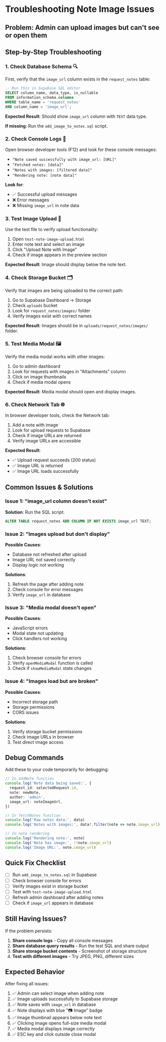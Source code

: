 # Troubleshooting Note Image Issues

## Problem: Admin can upload images but can't see or open them

## Step-by-Step Troubleshooting

### 1. **Check Database Schema** 🔍
First, verify that the `image_url` column exists in the `request_notes` table:

```sql
-- Run this in Supabase SQL editor
SELECT column_name, data_type, is_nullable 
FROM information_schema.columns 
WHERE table_name = 'request_notes' 
AND column_name = 'image_url';
```

**Expected Result**: Should show `image_url` column with `TEXT` data type.

**If missing**: Run the `add_image_to_notes.sql` script.

### 2. **Check Console Logs** 📝
Open browser developer tools (F12) and look for these console messages:

- `"Note saved successfully with image_url: [URL]"`
- `"Fetched notes: [data]"`
- `"Notes with images: [filtered data]"`
- `"Rendering note: [note data]"`

**Look for**: 
- ✅ Successful upload messages
- ❌ Error messages
- ❌ Missing `image_url` in note data

### 3. **Test Image Upload** 🧪
Use the test file to verify upload functionality:

1. Open `test-note-image-upload.html`
2. Enter note text and select an image
3. Click "Upload Note with Image"
4. Check if image appears in the preview section

**Expected Result**: Image should display below the note text.

### 4. **Check Storage Bucket** 🗂️
Verify that images are being uploaded to the correct path:

1. Go to Supabase Dashboard → Storage
2. Check `uploads` bucket
3. Look for `request_notes/images/` folder
4. Verify images exist with correct names

**Expected Result**: Images should be in `uploads/request_notes/images/` folder.

### 5. **Test Media Modal** 🖼️
Verify the media modal works with other images:

1. Go to admin dashboard
2. Look for requests with images in "Attachments" column
3. Click on image thumbnails
4. Check if media modal opens

**Expected Result**: Media modal should open and display images.

### 6. **Check Network Tab** 🌐
In browser developer tools, check the Network tab:

1. Add a note with image
2. Look for upload requests to Supabase
3. Check if image URLs are returned
4. Verify image URLs are accessible

**Expected Result**: 
- ✅ Upload request succeeds (200 status)
- ✅ Image URL is returned
- ✅ Image URL loads successfully

## Common Issues & Solutions

### Issue 1: "image_url column doesn't exist"
**Solution**: Run the SQL script:
```sql
ALTER TABLE request_notes ADD COLUMN IF NOT EXISTS image_url TEXT;
```

### Issue 2: "Images upload but don't display"
**Possible Causes**:
- Database not refreshed after upload
- Image URL not saved correctly
- Display logic not working

**Solutions**:
1. Refresh the page after adding note
2. Check console for error messages
3. Verify `image_url` in database

### Issue 3: "Media modal doesn't open"
**Possible Causes**:
- JavaScript errors
- Modal state not updating
- Click handlers not working

**Solutions**:
1. Check browser console for errors
2. Verify `openMediaModal` function is called
3. Check if `showMediaModal` state changes

### Issue 4: "Images load but are broken"
**Possible Causes**:
- Incorrect storage path
- Storage permissions
- CORS issues

**Solutions**:
1. Verify storage bucket permissions
2. Check image URLs in browser
3. Test direct image access

## Debug Commands

Add these to your code temporarily for debugging:

```typescript
// In addNote function
console.log('Note data being saved:', {
  request_id: selectedRequest.id,
  note: newNote,
  author: 'admin',
  image_url: noteImageUrl,
})

// In fetchNotes function
console.log('Raw notes data:', data)
console.log('Notes with images:', data?.filter(note => note.image_url))

// In note rendering
console.log('Rendering note:', note)
console.log('Note has image:', !!note.image_url)
console.log('Image URL:', note.image_url)
```

## Quick Fix Checklist

- [ ] Run `add_image_to_notes.sql` in Supabase
- [ ] Check browser console for errors
- [ ] Verify images exist in storage bucket
- [ ] Test with `test-note-image-upload.html`
- [ ] Refresh admin dashboard after adding notes
- [ ] Check if `image_url` appears in database

## Still Having Issues?

If the problem persists:

1. **Share console logs** - Copy all console messages
2. **Share database query results** - Run the test SQL and share output
3. **Share storage bucket contents** - Screenshot of storage structure
4. **Test with different images** - Try JPEG, PNG, different sizes

## Expected Behavior

After fixing all issues:

1. ✅ Admin can select image when adding note
2. ✅ Image uploads successfully to Supabase storage
3. ✅ Note saves with `image_url` in database
4. ✅ Note displays with blue "📷 Image" badge
5. ✅ Image thumbnail appears below note text
6. ✅ Clicking image opens full-size media modal
7. ✅ Media modal displays image correctly
8. ✅ ESC key and click outside close modal
